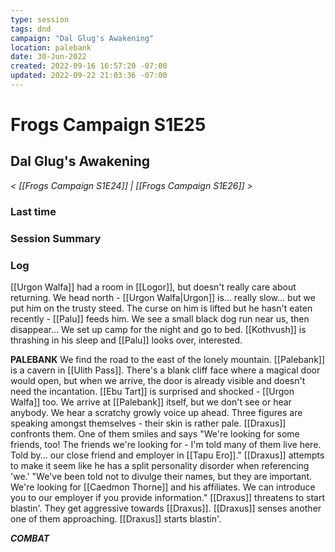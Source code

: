 ```yaml
---
type: session
tags: dnd
campaign: "Dal Glug's Awakening"
location: palebank
date: 30-Jun-2022
created: 2022-09-16 16:57:20 -07:00
updated: 2022-09-22 21:03:36 -07:00
---
```

# Frogs Campaign S1E25
## **Dal Glug's Awakening**
*< [[Frogs Campaign S1E24]] | [[Frogs Campaign S1E26]] >*

### Last time


### Session Summary


### Log
[[Urgon Walfa]] had a room in [[Logor]], but doesn't really care about returning. We head north - [[Urgon Walfa|Urgon]] is... really slow... but we put him on the trusty steed. The curse on him is lifted but he hasn't eaten recently - [[Palu]] feeds him. We see a small black dog run near us, then disappear... We set up camp for the night and go to bed. [[Kothvush]] is thrashing in his sleep and [[Palu]] looks over, interested.

**PALEBANK** We find the road to the east of the lonely mountain. [[Palebank]] is a cavern in [[Ulith Pass]]. There's a blank cliff face where a magical door would open, but when we arrive, the door is already visible and doesn't need the incantation. [[Ebu Tart]] is surprised and shocked - [[Urgon Walfa]] too. We arrive at [[Palebank]] itself, but we don't see or hear anybody. We hear a scratchy growly voice up ahead. Three figures are speaking amongst themselves - their skin is rather pale. [[Draxus]] confronts them. One of them smiles and says "We're looking for some friends, too! The friends we're looking for - I'm told many of them live here. Told by... our close friend and employer in [[Tapu Ero]]." [[Draxus]] attempts to make it seem like he has a split personality disorder when referencing 'we.' "We've been told not to divulge their names, but they are important. We're looking for [[Caedmon Thorne]] and his affiliates. We can introduce you to our employer if you provide information." [[Draxus]] threatens to start blastin'. They get aggressive towards [[Draxus]]. [[Draxus]] senses another one of them approaching. [[Draxus]] starts blastin'.

_**COMBAT**_